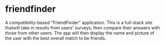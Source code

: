 # friendfinder
A compatibility-based "FriendFinder" application. This is a full-stack site thatwill take in results from users' surveys, then compare their answers with those from other users. The app will then display the name and picture of the user with the best overall match to be friends.
